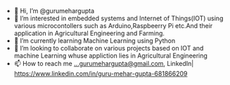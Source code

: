 - 👋 Hi, I’m @gurumehargupta
- 👀 I’m interested in embedded systems and Internet of Things(IOT) using various microcontollers such as Arduino,Raspbeerry Pi etc.And their application in Agricultural Engineering and Farming.
- 🌱 I’m currently learning Machine Learning using Python
- 💞️ I’m looking to collaborate on various projects based on IOT and machine Learning whuse appliction lies in Agricultural Engineering
- 📫 How to reach me ...gurumehargupta@gmail.com, LinkedIn| https://www.linkedin.com/in/guru-mehar-gupta-681866209

<!---
gurumehargupta/gurumehargupta is a ✨ special ✨ repository because its `README.md` (this file) appears on your GitHub profile.
You can click the Preview link to take a look at your changes.
--->
